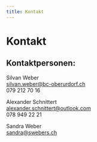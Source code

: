 ```yaml
---
title: Kontakt
---
```

# Kontakt

## Kontaktpersonen:

Silvan Weber  
[silvan.weber@bc-oberurdorf.ch](mailto:silvan.weber@bc-oberurdorf.ch)  
079 212 70 16

Alexander Schnittert  
[alexander.schnittert@outlook.com](mailto:alexander.schnittert@outlook.com)  
078 949 22 21

Sandra Weber  
[sandra@swebers.ch](mailto:sandra@swebers.ch)
